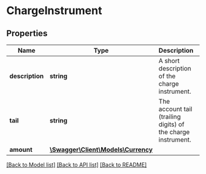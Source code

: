 # ChargeInstrument

## Properties
Name | Type | Description | Notes
------------ | ------------- | ------------- | -------------
**description** | **string** | A short description of the charge instrument. | [optional] 
**tail** | **string** | The account tail (trailing digits) of the charge instrument. | [optional] 
**amount** | [**\Swagger\Client\Models\Currency**](Currency.md) |  | [optional] 

[[Back to Model list]](../../README.md#documentation-for-models) [[Back to API list]](../../README.md#documentation-for-api-endpoints) [[Back to README]](../../README.md)

